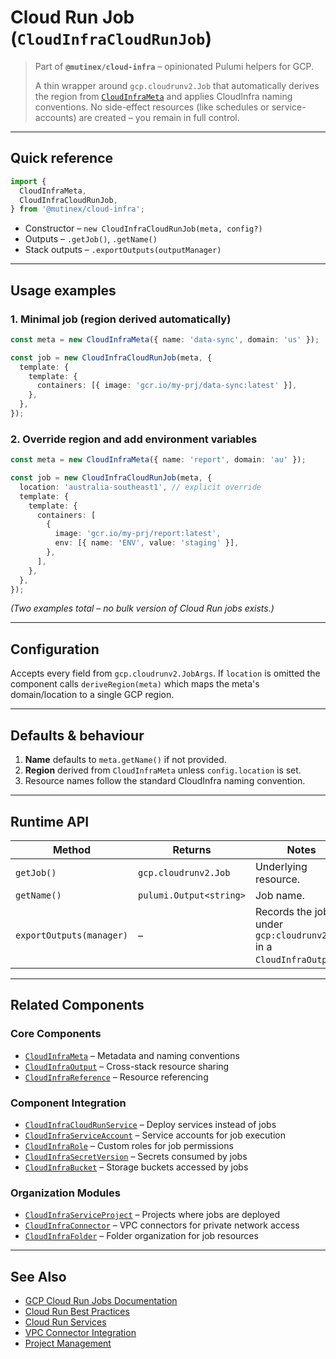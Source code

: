 # Cloud Run Job (`CloudInfraCloudRunJob`)

> Part of **`@mutinex/cloud-infra`** – opinionated Pulumi helpers for GCP.
>
> A thin wrapper around `gcp.cloudrunv2.Job` that automatically derives the
> region from [`CloudInfraMeta`](../../core/meta) and applies CloudInfra naming
> conventions. No side-effect resources (like schedules or service-accounts)
> are created – you remain in full control.

---

## Quick reference

```ts
import {
  CloudInfraMeta,
  CloudInfraCloudRunJob,
} from '@mutinex/cloud-infra';
```

- Constructor – `new CloudInfraCloudRunJob(meta, config?)`
- Outputs – `.getJob()`, `.getName()`
- Stack outputs – `.exportOutputs(outputManager)`

---

## Usage examples

### 1. Minimal job (region derived automatically)

```ts
const meta = new CloudInfraMeta({ name: 'data-sync', domain: 'us' });

const job = new CloudInfraCloudRunJob(meta, {
  template: {
    template: {
      containers: [{ image: 'gcr.io/my-prj/data-sync:latest' }],
    },
  },
});
```

### 2. Override region and add environment variables

```ts
const meta = new CloudInfraMeta({ name: 'report', domain: 'au' });

const job = new CloudInfraCloudRunJob(meta, {
  location: 'australia-southeast1', // explicit override
  template: {
    template: {
      containers: [
        {
          image: 'gcr.io/my-prj/report:latest',
          env: [{ name: 'ENV', value: 'staging' }],
        },
      ],
    },
  },
});
```

_(Two examples total – no bulk version of Cloud Run jobs exists.)_

---

## Configuration

Accepts every field from `gcp.cloudrunv2.JobArgs`. If `location` is omitted the
component calls `deriveRegion(meta)` which maps the meta's domain/location to a
single GCP region.

---

## Defaults & behaviour

1. **Name** defaults to `meta.getName()` if not provided.
2. **Region** derived from `CloudInfraMeta` unless `config.location` is set.
3. Resource names follow the standard CloudInfra naming convention.

---

## Runtime API

| Method                   | Returns                 | Notes                                                               |
| ------------------------ | ----------------------- | ------------------------------------------------------------------- |
| `getJob()`               | `gcp.cloudrunv2.Job`    | Underlying resource.                                                |
| `getName()`              | `pulumi.Output<string>` | Job name.                                                           |
| `exportOutputs(manager)` | –                       | Records the job under `gcp:cloudrunv2:Job` in a `CloudInfraOutput`. |

---

## Related Components

### Core Components

- [`CloudInfraMeta`](../../core/meta/README.md) – Metadata and naming conventions
- [`CloudInfraOutput`](../../core/output/README.md) – Cross-stack resource sharing
- [`CloudInfraReference`](../../core/reference/README.md) – Resource referencing

### Component Integration

- [`CloudInfraCloudRunService`](../cloudrunservice/README.md) – Deploy services instead of jobs
- [`CloudInfraServiceAccount`](../account/README.md) – Service accounts for job execution
- [`CloudInfraRole`](../role/README.md) – Custom roles for job permissions
- [`CloudInfraSecretVersion`](../secret/README.md) – Secrets consumed by jobs
- [`CloudInfraBucket`](../bucket/README.md) – Storage buckets accessed by jobs

### Organization Modules

- [`CloudInfraServiceProject`](../../organization/project/README.md) – Projects where jobs are deployed
- [`CloudInfraConnector`](../../organization/network/README.md) – VPC connectors for private network access
- [`CloudInfraFolder`](../../organization/folder/README.md) – Folder organization for job resources

---

## See Also

- [GCP Cloud Run Jobs Documentation](https://cloud.google.com/run/docs/create-jobs)
- [Cloud Run Best Practices](https://cloud.google.com/run/docs/best-practices)
- [Cloud Run Services](../cloudrunservice/README.md)
- [VPC Connector Integration](../../organization/network/README.md)
- [Project Management](../../organization/project/README.md)
